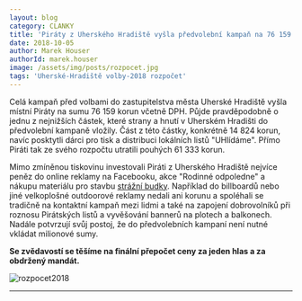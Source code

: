 ```yaml
---
layout: blog
category: CLANKY
title: 'Piráty z Uherského Hradiště vyšla předvolební kampaň na 76 159 korun'
date: 2018-10-05
author: Marek Houser
authorId: marek.houser
image: /assets/img/posts/rozpocet.jpg
tags: 'Uherské-Hradiště volby-2018 rozpočet'
---
```

Celá kampaň před volbami do zastupitelstva města Uherské Hradiště vyšla místní Piráty na sumu 76 159 korun včetně DPH. Půjde pravděpodobně o jednu z nejnižších částek, které strany a hnutí v Uherském Hradišti do předvolební kampaně vložily. Část z této částky, konkrétně 14 824 korun, navíc posktytli dárci pro tisk a distribuci lokálních listů "UHlídáme". Přímo Piráti tak ze svého rozpočtu utratili pouhých 61 333 korun.

Mimo zmíněnou tiskovinu investovali Piráti z Uherského Hradiště nejvíce peněz do online reklamy na Facebooku, akce "Rodinné odpoledne" a nákupu materiálu pro stavbu <a href="https://uh.pirati.cz/aktuality/piratska-strazni-budka-na-namesti.html" target="_blank">strážní budky</a>. Například do billboardů nebo jiné velkoplošné outdoorové reklamy nedali ani korunu a spoléhali se tradičně na kontaktní kampaň mezi lidmi a také na zapojení dobrovolníků při roznosu Pirátských listů a vyvěšování bannerů na plotech a balkonech. Nadále potvrzují svůj postoj, že do předvolebních kampaní není nutné vkládat milionové sumy.

**Se zvědavostí se těšíme na finální přepočet ceny za jeden hlas a za obdržený mandát.**

![rozpocet2018](https://raw.githubusercontent.com/pirati-web/uh.pirati.cz/master/assets/img/miscellaneous/rozpocet.PNG "Rozpočet kampaně 2018 - Piráti UH")

- - -
